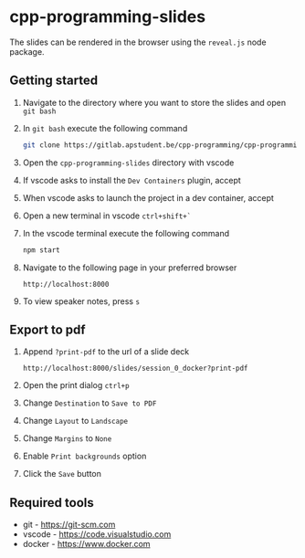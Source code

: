 # cpp-programming-slides

The slides can be rendered in the browser using the `reveal.js` node package.

## Getting started

1. Navigate to the directory where you want to store the slides and open `git bash`
2. In `git bash` execute the following command

   ```bash
   git clone https://gitlab.apstudent.be/cpp-programming/cpp-programming-slides.git
   ```

3. Open the `cpp-programming-slides` directory with vscode
4. If vscode asks to install the `Dev Containers` plugin, accept
5. When vscode asks to launch the project in a dev container, accept
6. Open a new terminal in vscode `` ctrl+shift+` ``
7. In the vscode terminal execute the following command

   ```bash
   npm start
   ```

8. Navigate to the following page in your preferred browser

   ```text
   http://localhost:8000
   ```

9. To view speaker notes, press `s`

## Export to pdf

1. Append `?print-pdf` to the url of a slide deck

   ```text
   http://localhost:8000/slides/session_0_docker?print-pdf
   ```

2. Open the print dialog `ctrl+p`
3. Change `Destination` to `Save to PDF`
4. Change `Layout` to `Landscape`
5. Change `Margins` to `None`
6. Enable `Print backgrounds` option
7. Click the `Save` button

## Required tools

* git - <https://git-scm.com>
* vscode - <https://code.visualstudio.com>
* docker - <https://www.docker.com>
